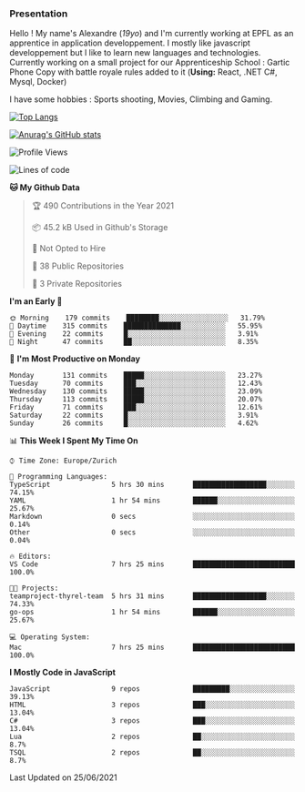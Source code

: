 ### Presentation



Hello ! My name's Alexandre (_19yo_) and I'm currently working at EPFL as an apprentice in application developpement. I mostly like javascript developpement but I like to learn new languages and technologies. Currently working on a small project for our Apprenticeship School : Gartic Phone Copy with battle royale rules added to it (**Using:** React, .NET C#, Mysql, Docker)

I have some hobbies : Sports shooting, Movies, Climbing and Gaming.

[![Top Langs](https://github-readme-stats.vercel.app/api/top-langs/?username=tacticsch&layout=compact&langs_count=8&theme=react)](https://github.com/anuraghazra/github-readme-stats)

[![Anurag's GitHub stats](https://github-readme-stats.vercel.app/api?username=tacticsch&theme=react&show_icons=true&count_private=true)](https://github.com/anuraghazra/github-readme-stats)

<!--START_SECTION:waka-->
![Profile Views](http://img.shields.io/badge/Profile%20Views-0-blue)

![Lines of code](https://img.shields.io/badge/From%20Hello%20World%20I%27ve%20Written-111960%20lines%20of%20code-blue)

**🐱 My Github Data** 

> 🏆 490 Contributions in the Year 2021
 > 
> 📦 45.2 kB Used in Github's Storage 
 > 
> 🚫 Not Opted to Hire
 > 
> 📜 38 Public Repositories 
 > 
> 🔑 3 Private Repositories  
 > 
**I'm an Early 🐤** 

```text
🌞 Morning    179 commits    ████████░░░░░░░░░░░░░░░░░   31.79% 
🌆 Daytime    315 commits    ██████████████░░░░░░░░░░░   55.95% 
🌃 Evening    22 commits     █░░░░░░░░░░░░░░░░░░░░░░░░   3.91% 
🌙 Night      47 commits     ██░░░░░░░░░░░░░░░░░░░░░░░   8.35%

```
📅 **I'm Most Productive on Monday** 

```text
Monday       131 commits    █████░░░░░░░░░░░░░░░░░░░░   23.27% 
Tuesday      70 commits     ███░░░░░░░░░░░░░░░░░░░░░░   12.43% 
Wednesday    130 commits    █████░░░░░░░░░░░░░░░░░░░░   23.09% 
Thursday     113 commits    █████░░░░░░░░░░░░░░░░░░░░   20.07% 
Friday       71 commits     ███░░░░░░░░░░░░░░░░░░░░░░   12.61% 
Saturday     22 commits     █░░░░░░░░░░░░░░░░░░░░░░░░   3.91% 
Sunday       26 commits     █░░░░░░░░░░░░░░░░░░░░░░░░   4.62%

```


📊 **This Week I Spent My Time On** 

```text
⌚︎ Time Zone: Europe/Zurich

💬 Programming Languages: 
TypeScript               5 hrs 30 mins       ██████████████████░░░░░░░   74.15% 
YAML                     1 hr 54 mins        ██████░░░░░░░░░░░░░░░░░░░   25.67% 
Markdown                 0 secs              ░░░░░░░░░░░░░░░░░░░░░░░░░   0.14% 
Other                    0 secs              ░░░░░░░░░░░░░░░░░░░░░░░░░   0.04%

🔥 Editors: 
VS Code                  7 hrs 25 mins       █████████████████████████   100.0%

🐱‍💻 Projects: 
teamproject-thyrel-team  5 hrs 31 mins       ██████████████████░░░░░░░   74.33% 
go-ops                   1 hr 54 mins        ██████░░░░░░░░░░░░░░░░░░░   25.67%

💻 Operating System: 
Mac                      7 hrs 25 mins       █████████████████████████   100.0%

```

**I Mostly Code in JavaScript** 

```text
JavaScript               9 repos             █████████░░░░░░░░░░░░░░░░   39.13% 
HTML                     3 repos             ███░░░░░░░░░░░░░░░░░░░░░░   13.04% 
C#                       3 repos             ███░░░░░░░░░░░░░░░░░░░░░░   13.04% 
Lua                      2 repos             ██░░░░░░░░░░░░░░░░░░░░░░░   8.7% 
TSQL                     2 repos             ██░░░░░░░░░░░░░░░░░░░░░░░   8.7%

```



 Last Updated on 25/06/2021
<!--END_SECTION:waka-->
